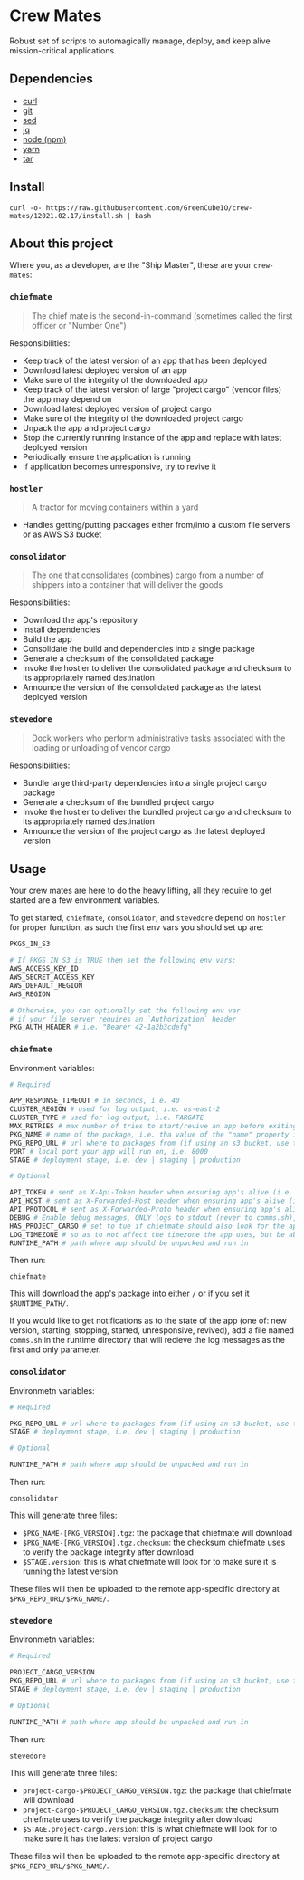 # Crew Mates

Robust set of scripts to automagically manage, deploy, and keep alive mission-critical applications.

## Dependencies

- [curl](https://github.com/curl/curl)
- [git](https://github.com/git/git)
- [sed](https://github.com/mirror/sed)
- [jq](https://github.com/stedolan/jq)
- [node (npm)](https://github.com/nodejs/node)
- [yarn](https://github.com/yarnpkg/yarn)
- [tar](https://github.com/Distrotech/tar)

## Install

```
curl -o- https://raw.githubusercontent.com/GreenCubeIO/crew-mates/12021.02.17/install.sh | bash
```

## About this project

Where you, as a developer, are the "Ship Master", these are your `crew-mates`:

### `chiefmate`

> The chief mate is the second-in-command (sometimes called the first officer or "Number One")

Responsibilities:

- Keep track of the latest version of an app that has been deployed
- Download latest deployed version of an app
- Make sure of the integrity of the downloaded app
- Keep track of the latest version of large "project cargo" (vendor files) the app may depend on
- Download latest deployed version of project cargo
- Make sure of the integrity of the downloaded project cargo
- Unpack the app and project cargo
- Stop the currently running instance of the app and replace with latest deployed version
- Periodically ensure the application is running
- If application becomes unresponsive, try to revive it

### `hostler`

> A tractor for moving containers within a yard

- Handles getting/putting packages either from/into a custom file servers or as AWS S3 bucket

### `consolidator`

> The one that consolidates (combines) cargo from a number of shippers into a container that will deliver the goods

Responsibilities:

- Download the app's repository
- Install dependencies
- Build the app
- Consolidate the build and dependencies into a single package
- Generate a checksum of the consolidated package
- Invoke the hostler to deliver the consolidated package and checksum to its appropriately named destination
- Announce the version of the consolidated package as the latest deployed version

### `stevedore`

> Dock workers who perform administrative tasks associated with the loading or unloading of vendor cargo

Responsibilities:

- Bundle large third-party dependencies into a single project cargo package
- Generate a checksum of the bundled project cargo
- Invoke the hostler to deliver the bundled project cargo and checksum to its appropriately named destination
- Announce the version of the project cargo as the latest deployed version

## Usage

Your crew mates are here to do the heavy lifting, all they require to get started are a few environment variables.

To get started, `chiefmate`, `consolidator`, and `stevedore` depend on `hostler` for proper function,
as such the first env vars you should set up are:

```sh
PKGS_IN_S3

# If PKGS_IN_S3 is TRUE then set the following env vars:
AWS_ACCESS_KEY_ID
AWS_SECRET_ACCESS_KEY
AWS_DEFAULT_REGION
AWS_REGION

# Otherwise, you can optionally set the following env var
# if your file server requires an `Authorization` header
PKG_AUTH_HEADER # i.e. "Bearer 42-1a2b3cdefg"
```

### `chiefmate`

Environment variables:

```sh
# Required

APP_RESPONSE_TIMEOUT # in seconds, i.e. 40
CLUSTER_REGION # used for log output, i.e. us-east-2
CLUSTER_TYPE # used for log output, i.e. FARGATE
MAX_RETRIES # max number of tries to start/revive an app before exiting with non-zero code
PKG_NAME # name of the package, i.e. tha value of the "name" property in package.json
PKG_REPO_URL # url where to packages from (if using an s3 bucket, use the https version of the url)
PORT # local port your app will run on, i.e. 8000
STAGE # deployment stage, i.e. dev | staging | production

# Optional

API_TOKEN # sent as X-Api-Token header when ensuring app's alive (i.e. useful if app set to only respond to CloudFront)
API_HOST # sent as X-Forwarded-Host header when ensuring app's alive (i.e. useful if app set to only respond to CloudFront)
API_PROTOCOL # sent as X-Forwarded-Proto header when ensuring app's alive (i.e. useful if app set to only respond to CloudFront)
DEBUG # Enable debug messages, ONLY logs to stdout (never to comms.sh), defaults to false
HAS_PROJECT_CARGO # set to tue if chiefmate should also look for the app's third party dependency bundle
LOG_TIMEZONE # so as to not affect the timezone the app uses, but be able to accurately read logs and notifications
RUNTIME_PATH # path where app should be unpacked and run in
```

Then run:

```
chiefmate
```

This will download the app's package into either `/` or if you set it `$RUNTIME_PATH/`.

If you would like to get notifications as to the state of the app (one of: new version, starting,
stopping, started, unresponsive, revived), add a file named `comms.sh` in the runtime directory that
will recieve the log messages as the first and only parameter.

### `consolidator`

Environmetn variables:

```sh
# Required

PKG_REPO_URL # url where to packages from (if using an s3 bucket, use the https version of the url)
STAGE # deployment stage, i.e. dev | staging | production

# Optional

RUNTIME_PATH # path where app should be unpacked and run in
```

Then run:

```
consolidator
```

This will generate three files:

- `$PKG_NAME-[PKG_VERSION].tgz`: the package that chiefmate will download
- `$PKG_NAME-[PKG_VERSION].tgz.checksum`: the checksum chiefmate uses to verify the package integrity after download
- `$STAGE.version`: this is what chiefmate will look for to make sure it is running the latest version

These files will then be uploaded to the remote app-specific directory at `$PKG_REPO_URL/$PKG_NAME/`.

### `stevedore`

Environmetn variables:

```sh
# Required

PROJECT_CARGO_VERSION
PKG_REPO_URL # url where to packages from (if using an s3 bucket, use the https version of the url)
STAGE # deployment stage, i.e. dev | staging | production

# Optional

RUNTIME_PATH # path where app should be unpacked and run in
```

Then run:

```
stevedore
```

This will generate three files:

- `project-cargo-$PROJECT_CARGO_VERSION.tgz`: the package that chiefmate will download
- `project-cargo-$PROJECT_CARGO_VERSION.tgz.checksum`: the checksum chiefmate uses to verify the package integrity after download
- `$STAGE.project-cargo.version`: this is what chiefmate will look for to make sure it has the latest version of project cargo

These files will then be uploaded to the remote app-specific directory at `$PKG_REPO_URL/$PKG_NAME/`.

